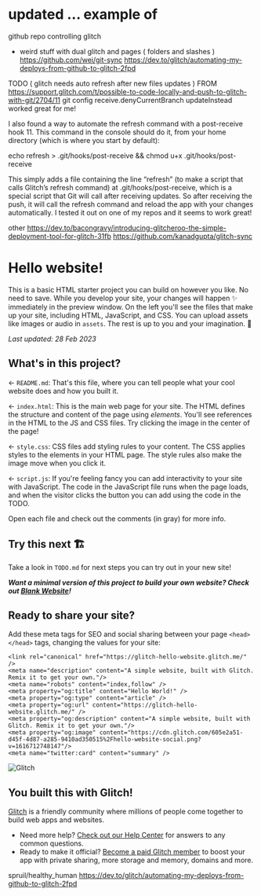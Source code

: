 # updated ... example of
github repo controlling glitch
+ weird stuff with dual glitch and pages ( folders and slashes ) 
https://github.com/wei/git-sync
https://dev.to/glitch/automating-my-deploys-from-github-to-glitch-2fpd


TODO ( glitch needs auto refresh after new files updates ) FROM https://support.glitch.com/t/possible-to-code-locally-and-push-to-glitch-with-git/2704/11
git config receive.denyCurrentBranch updateInstead worked great for me!

I also found a way to automate the refresh command with a post-receive hook 11. This command in the console should do it, from your home directory (which is where you start by default):

echo refresh > .git/hooks/post-receive && chmod u+x .git/hooks/post-receive

This simply adds a file containing the line “refresh” (to make a script that calls Glitch’s refresh command) at .git/hooks/post-receive, which is a special script that Git will call after receiving updates. So after receiving the push, it will call the refresh command and reload the app with your changes automatically. I tested it out on one of my repos and it seems to work great!

other 
https://dev.to/bacongravy/introducing-glitcheroo-the-simple-deployment-tool-for-glitch-31fb
https://github.com/kanadgupta/glitch-sync



# Hello website!

This is a basic HTML starter project you can build on however you like. No need to save. While you develop your site, your changes will happen ✨ immediately in the preview window. On the left you'll see the files that make up your site, including HTML, JavaScript, and CSS. You can upload assets like images or audio in `assets`. The rest is up to you and your imagination. 🦄

_Last updated: 28 Feb 2023_

## What's in this project?

← `README.md`: That's this file, where you can tell people what your cool website does and how you built it.

← `index.html`: This is the main web page for your site. The HTML defines the structure and content of the page using _elements_. You'll see references in the HTML to the JS and CSS files. Try clicking the image in the center of the page!

← `style.css`: CSS files add styling rules to your content. The CSS applies styles to the elements in your HTML page. The style rules also make the image move when you click it.

← `script.js`: If you're feeling fancy you can add interactivity to your site with JavaScript. The code in the JavaScript file runs when the page loads, and when the visitor clicks the button you can add using the code in the TODO.

Open each file and check out the comments (in gray) for more info.

## Try this next 🏗️

Take a look in `TODO.md` for next steps you can try out in your new site!

___Want a minimal version of this project to build your own website? Check out [Blank Website](https://glitch.com/edit/#!/remix/glitch-blank-website)!___

## Ready to share your site?

Add these meta tags for SEO and social sharing between your page `<head></head>` tags, changing the values for your site:

```
<link rel="canonical" href="https://glitch-hello-website.glitch.me/" />
<meta name="description" content="A simple website, built with Glitch. Remix it to get your own."/>
<meta name="robots" content="index,follow" />
<meta property="og:title" content="Hello World!" />
<meta property="og:type" content="article" />
<meta property="og:url" content="https://glitch-hello-website.glitch.me/" />
<meta property="og:description" content="A simple website, built with Glitch. Remix it to get your own."/>
<meta property="og:image" content="https://cdn.glitch.com/605e2a51-d45f-4d87-a285-9410ad350515%2Fhello-website-social.png?v=1616712748147"/>
<meta name="twitter:card" content="summary" />
```

![Glitch](https://cdn.glitch.com/a9975ea6-8949-4bab-addb-8a95021dc2da%2FLogo_Color.svg?v=1602781328576)

## You built this with Glitch!

[Glitch](https://glitch.com) is a friendly community where millions of people come together to build web apps and websites.

- Need more help? [Check out our Help Center](https://help.glitch.com/) for answers to any common questions.
- Ready to make it official? [Become a paid Glitch member](https://glitch.com/pricing) to boost your app with private sharing, more storage and memory, domains and more.


spruil/healthy_human
https://dev.to/glitch/automating-my-deploys-from-github-to-glitch-2fpd
